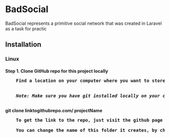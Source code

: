 <h1>BadSocial</h1>
<p>
    BadSocial represents a primitive social network that was created in Laravel as a task for practic
</p>

<h2>Installation</h2>

<h3>Linux</h3>
<h4>Step 1. Clone GitHub repo for this project locally

<pre>
    Find a location on your computer where you want to store the project and run the following command. 

    <em>
    Note: Make sure you have git installed locally on your computer first.
    </em>
</pre>

<div class="highlight highlight-source-shell">
    <p>git clone linktogithubrepo.com/ projectName</p>
</div>

<pre>
    To get the link to the repo, just visit the github page and click on the green “clone or download” button on the right hand side. This will reveal a url that you will replace in the linktogithub.com part of the snippet above.
    
    You can change the name of this folder it creates, by changing the last part of the code snippet above to match the name you want your folder to be called.
</pre>



